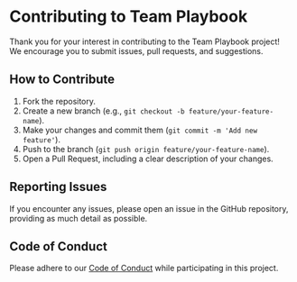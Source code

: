 # Contributing to Team Playbook

Thank you for your interest in contributing to the Team Playbook project! We encourage you to submit issues, pull requests, and suggestions.

## How to Contribute
1. Fork the repository.
2. Create a new branch (e.g., `git checkout -b feature/your-feature-name`).
3. Make your changes and commit them (`git commit -m 'Add new feature'`).
4. Push to the branch (`git push origin feature/your-feature-name`).
5. Open a Pull Request, including a clear description of your changes.

## Reporting Issues
If you encounter any issues, please open an issue in the GitHub repository, providing as much detail as possible.

## Code of Conduct
Please adhere to our [Code of Conduct](CODE_OF_CONDUCT.md) while participating in this project.